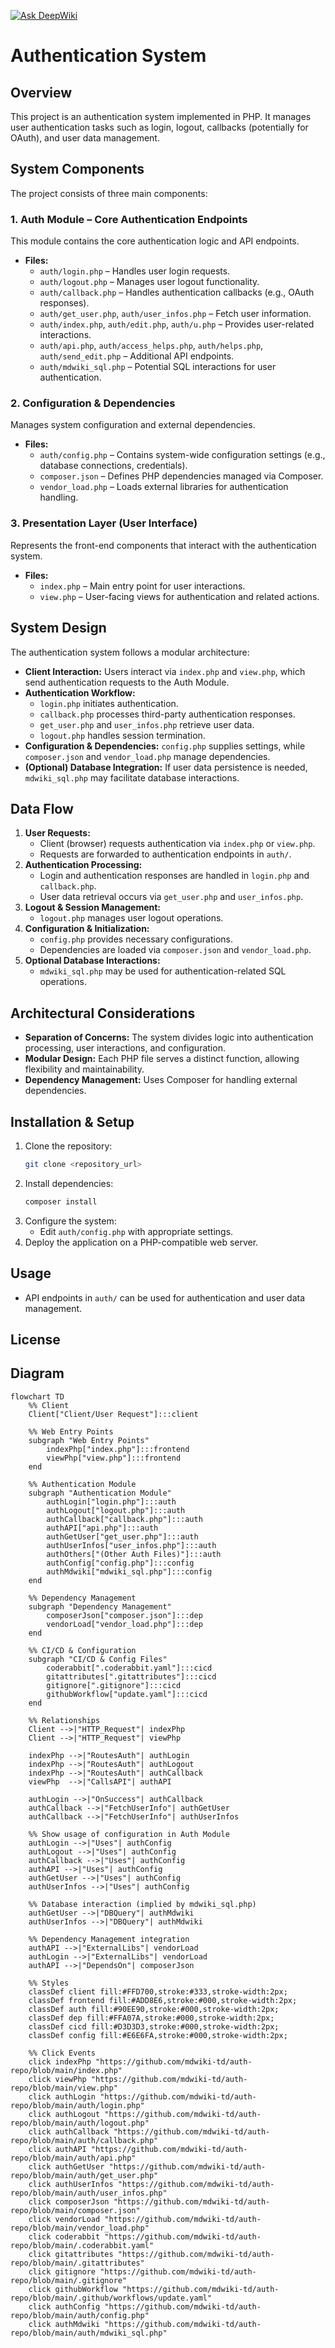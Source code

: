 [![Ask DeepWiki](https://deepwiki.com/badge.svg)](https://deepwiki.com/Mdwiki-TD/auth-repo)

# Authentication System

## Overview
This project is an authentication system implemented in PHP. It manages user authentication tasks such as login, logout, callbacks (potentially for OAuth), and user data management.

## System Components
The project consists of three main components:

### 1. Auth Module – Core Authentication Endpoints
This module contains the core authentication logic and API endpoints.
- **Files:**
  - `auth/login.php` – Handles user login requests.
  - `auth/logout.php` – Manages user logout functionality.
  - `auth/callback.php` – Handles authentication callbacks (e.g., OAuth responses).
  - `auth/get_user.php`, `auth/user_infos.php` – Fetch user information.
  - `auth/index.php`, `auth/edit.php`, `auth/u.php` – Provides user-related interactions.
  - `auth/api.php`, `auth/access_helps.php`, `auth/helps.php`, `auth/send_edit.php` – Additional API endpoints.
  - `auth/mdwiki_sql.php` – Potential SQL interactions for user authentication.

### 2. Configuration & Dependencies
Manages system configuration and external dependencies.
- **Files:**
  - `auth/config.php` – Contains system-wide configuration settings (e.g., database connections, credentials).
  - `composer.json` – Defines PHP dependencies managed via Composer.
  - `vendor_load.php` – Loads external libraries for authentication handling.

### 3. Presentation Layer (User Interface)
Represents the front-end components that interact with the authentication system.
- **Files:**
  - `index.php` – Main entry point for user interactions.
  - `view.php` – User-facing views for authentication and related actions.

## System Design
The authentication system follows a modular architecture:
- **Client Interaction:** Users interact via `index.php` and `view.php`, which send authentication requests to the Auth Module.
- **Authentication Workflow:**
  - `login.php` initiates authentication.
  - `callback.php` processes third-party authentication responses.
  - `get_user.php` and `user_infos.php` retrieve user data.
  - `logout.php` handles session termination.
- **Configuration & Dependencies:** `config.php` supplies settings, while `composer.json` and `vendor_load.php` manage dependencies.
- **(Optional) Database Integration:** If user data persistence is needed, `mdwiki_sql.php` may facilitate database interactions.

## Data Flow
1. **User Requests:**
   - Client (browser) requests authentication via `index.php` or `view.php`.
   - Requests are forwarded to authentication endpoints in `auth/`.
2. **Authentication Processing:**
   - Login and authentication responses are handled in `login.php` and `callback.php`.
   - User data retrieval occurs via `get_user.php` and `user_infos.php`.
3. **Logout & Session Management:**
   - `logout.php` manages user logout operations.
4. **Configuration & Initialization:**
   - `config.php` provides necessary configurations.
   - Dependencies are loaded via `composer.json` and `vendor_load.php`.
5. **Optional Database Interactions:**
   - `mdwiki_sql.php` may be used for authentication-related SQL operations.

## Architectural Considerations
- **Separation of Concerns:** The system divides logic into authentication processing, user interactions, and configuration.
- **Modular Design:** Each PHP file serves a distinct function, allowing flexibility and maintainability.
- **Dependency Management:** Uses Composer for handling external dependencies.

## Installation & Setup
1. Clone the repository:
   ```bash
   git clone <repository_url>
   ```
2. Install dependencies:
   ```bash
   composer install
   ```
3. Configure the system:
   - Edit `auth/config.php` with appropriate settings.
4. Deploy the application on a PHP-compatible web server.

## Usage
- API endpoints in `auth/` can be used for authentication and user data management.

## License

## Diagram
```mermaid
flowchart TD
    %% Client
    Client["Client/User Request"]:::client

    %% Web Entry Points
    subgraph "Web Entry Points"
        indexPhp["index.php"]:::frontend
        viewPhp["view.php"]:::frontend
    end

    %% Authentication Module
    subgraph "Authentication Module"
        authLogin["login.php"]:::auth
        authLogout["logout.php"]:::auth
        authCallback["callback.php"]:::auth
        authAPI["api.php"]:::auth
        authGetUser["get_user.php"]:::auth
        authUserInfos["user_infos.php"]:::auth
        authOthers["(Other Auth Files)"]:::auth
        authConfig["config.php"]:::config
        authMdwiki["mdwiki_sql.php"]:::config
    end

    %% Dependency Management
    subgraph "Dependency Management"
        composerJson["composer.json"]:::dep
        vendorLoad["vendor_load.php"]:::dep
    end

    %% CI/CD & Configuration
    subgraph "CI/CD & Config Files"
        coderabbit[".coderabbit.yaml"]:::cicd
        gitattributes[".gitattributes"]:::cicd
        gitignore[".gitignore"]:::cicd
        githubWorkflow["update.yaml"]:::cicd
    end

    %% Relationships
    Client -->|"HTTP_Request"| indexPhp
    Client -->|"HTTP_Request"| viewPhp

    indexPhp -->|"RoutesAuth"| authLogin
    indexPhp -->|"RoutesAuth"| authLogout
    indexPhp -->|"RoutesAuth"| authCallback
    viewPhp  -->|"CallsAPI"| authAPI

    authLogin -->|"OnSuccess"| authCallback
    authCallback -->|"FetchUserInfo"| authGetUser
    authCallback -->|"FetchUserInfo"| authUserInfos

    %% Show usage of configuration in Auth Module
    authLogin -->|"Uses"| authConfig
    authLogout -->|"Uses"| authConfig
    authCallback -->|"Uses"| authConfig
    authAPI -->|"Uses"| authConfig
    authGetUser -->|"Uses"| authConfig
    authUserInfos -->|"Uses"| authConfig

    %% Database interaction (implied by mdwiki_sql.php)
    authGetUser -->|"DBQuery"| authMdwiki
    authUserInfos -->|"DBQuery"| authMdwiki

    %% Dependency Management integration
    authAPI -->|"ExternalLibs"| vendorLoad
    authLogin -->|"ExternalLibs"| vendorLoad
    authAPI -->|"DependsOn"| composerJson

    %% Styles
    classDef client fill:#FFD700,stroke:#333,stroke-width:2px;
    classDef frontend fill:#ADD8E6,stroke:#000,stroke-width:2px;
    classDef auth fill:#90EE90,stroke:#000,stroke-width:2px;
    classDef dep fill:#FFA07A,stroke:#000,stroke-width:2px;
    classDef cicd fill:#D3D3D3,stroke:#000,stroke-width:2px;
    classDef config fill:#E6E6FA,stroke:#000,stroke-width:2px;

    %% Click Events
    click indexPhp "https://github.com/mdwiki-td/auth-repo/blob/main/index.php"
    click viewPhp "https://github.com/mdwiki-td/auth-repo/blob/main/view.php"
    click authLogin "https://github.com/mdwiki-td/auth-repo/blob/main/auth/login.php"
    click authLogout "https://github.com/mdwiki-td/auth-repo/blob/main/auth/logout.php"
    click authCallback "https://github.com/mdwiki-td/auth-repo/blob/main/auth/callback.php"
    click authAPI "https://github.com/mdwiki-td/auth-repo/blob/main/auth/api.php"
    click authGetUser "https://github.com/mdwiki-td/auth-repo/blob/main/auth/get_user.php"
    click authUserInfos "https://github.com/mdwiki-td/auth-repo/blob/main/auth/user_infos.php"
    click composerJson "https://github.com/mdwiki-td/auth-repo/blob/main/composer.json"
    click vendorLoad "https://github.com/mdwiki-td/auth-repo/blob/main/vendor_load.php"
    click coderabbit "https://github.com/mdwiki-td/auth-repo/blob/main/.coderabbit.yaml"
    click gitattributes "https://github.com/mdwiki-td/auth-repo/blob/main/.gitattributes"
    click gitignore "https://github.com/mdwiki-td/auth-repo/blob/main/.gitignore"
    click githubWorkflow "https://github.com/mdwiki-td/auth-repo/blob/main/.github/workflows/update.yaml"
    click authConfig "https://github.com/mdwiki-td/auth-repo/blob/main/auth/config.php"
    click authMdwiki "https://github.com/mdwiki-td/auth-repo/blob/main/auth/mdwiki_sql.php"
```
